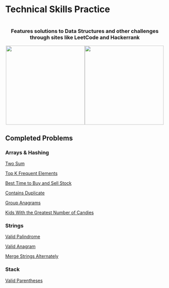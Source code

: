 # Technical Skills Practice

<div style="display:flex; flex-direction: column">
    <div style="justify-content: center">
        <bold><h3 style="text-align: center;">Features solutions to Data Structures and other challenges through sites like LeetCode and Hackerrank</h3>
        </bold>
    <div>
    <div style="display:flex; justify-content: center">
        <img style="width:250px;"src="https://i.imgur.com/Zpz1xKb.png">
        <img style="width:250px;"src="https://i.imgur.com/pzmtzGZ.png">
    </div>
</div>

## Completed Problems

### Arrays & Hashing
[Two Sum](https://github.com/TaseskiCS/TechPrep/blob/main/Arrays/TwoSum.md)

[Top K Frequent Elements](https://github.com/TaseskiCS/TechPrep/blob/main/Arrays/TopKFrequent.md)

[Best Time to Buy and Sell Stock](https://github.com/TaseskiCS/TechPrep/blob/main/Arrays/BuySellStock.md)

[Contains Duplicate](https://github.com/TaseskiCS/TechPrep/blob/main/Arrays/ContainsDuplicate.md)

[Group Anagrams](https://github.com/TaseskiCS/TechPrep/blob/main/Arrays/GroupAnagrams.md)

[Kids With the Greatest Number of Candies](https://github.com/TaseskiCS/TechPrep/blob/main/Arrays/KidsGreatestCandies.md)

### Strings
[Valid Palindrome](https://github.com/TaseskiCS/TechPrep/blob/main/String/ValidPalindrome.md)

[Valid Anagram](https://github.com/TaseskiCS/TechPrep/blob/main/String/ValidAnagram.md)

[Merge Strings Alternately](https://github.com/TaseskiCS/TechPrep/blob/main/String/MergeStringsAlternately.md)



### Stack
[Valid Parentheses](https://github.com/TaseskiCS/TechPrep/blob/main/Stack/ValidParentheses.md)

